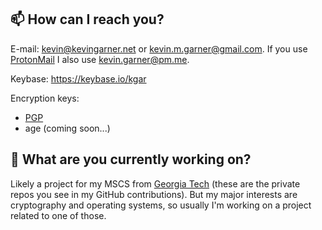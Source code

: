 ## 📫 How can I reach you?

E-mail: kevin@kevingarner.net or kevin.m.garner@gmail.com. If you use [ProtonMail](https://protonmail.com) I also use kevin.garner@pm.me.

Keybase: https://keybase.io/kgar

Encryption keys:
- [PGP](https://raw.githubusercontent.com/KevDev13/keys/main/pgp-public.asc)
- age (coming soon...)

## 🔭 What are you currently working on?

Likely a project for my MSCS from [Georgia Tech](https://omscs.gatech.edu) (these are the private repos you see in my GitHub contributions). But my major interests are cryptography and operating systems, so usually I'm working on a project related to one of those.
<!--
**KevDev13/KevDev13** is a ✨ _special_ ✨ repository because its `README.md` (this file) appears on your GitHub profile.

Here are some ideas to get you started:

- 👯 I’m looking to collaborate on ...
- 🤔 I’m looking for help with ...
- 💬 Ask me about ...
- 😄 Pronouns: ...
- ⚡ Fun fact: ...
- 🌱 I’m currently learning: ...
-->
